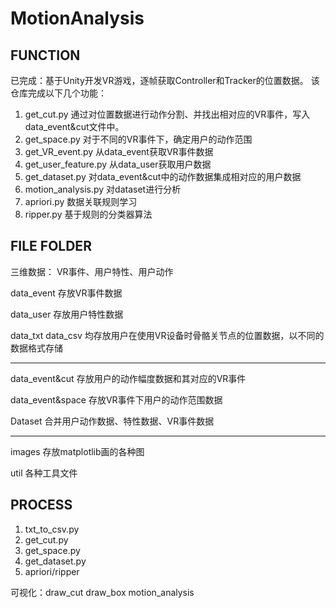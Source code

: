 # MotionAnalysis

FUNCTION
---
已完成：基于Unity开发VR游戏，逐帧获取Controller和Tracker的位置数据。
该仓库完成以下几个功能：
1. get_cut.py 通过对位置数据进行动作分割、并找出相对应的VR事件，写入data_event&cut文件中。
2. get_space.py 对于不同的VR事件下，确定用户的动作范围
3. get_VR_event.py 从data_event获取VR事件数据
4. get_user_feature.py 从data_user获取用户数据
5. get_dataset.py 对data_event&cut中的动作数据集成相对应的用户数据
6. motion_analysis.py 对dataset进行分析
7. apriori.py 数据关联规则学习
8. ripper.py 基于规则的分类器算法


FILE FOLDER
---
三维数据： VR事件、用户特性、用户动作

data_event
存放VR事件数据

data_user
存放用户特性数据

data_txt data_csv
均存放用户在使用VR设备时骨骼关节点的位置数据，以不同的数据格式存储

---

data_event&cut
存放用户的动作幅度数据和其对应的VR事件

data_event&space
存放VR事件下用户的动作范围数据

Dataset
合并用户动作数据、特性数据、VR事件数据

---

images
存放matplotlib画的各种图

util
各种工具文件


PROCESS
---
1. txt_to_csv.py
2. get_cut.py
3. get_space.py
4. get_dataset.py
5. apriori/ripper

可视化：draw_cut draw_box motion_analysis